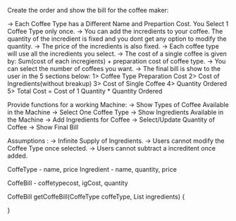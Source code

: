 Create the order and show the bill for the coffee maker:


-> Each Coffee Type has a Different Name and Prepartion Cost. You Select 1 Coffee Type only once.
-> You can add the incredients to your coffee. The quantity of the incredient is fixed and you dont get any option to modify the quantity.
-> The price of the incredients is also fixed.
-> Each coffee type will use all the incredients you select.
-> The cost of a single coffee is given by: Sum(cost of each incregients) + preparation cost of coffee type.
-> You can select the number of coffees you want.
-> The final bill is show to the user in the 5 sections below:
   1> Coffee Type Preparation Cost
   2> Cost of Ingredients(without breakup)
   3> Cost of Single Coffee
   4> Quantity Ordered
   5> Total Cost = Cost of 1 Quantity * Quantity Ordered


Provide functions for a working Machine:
-> Show Types of Coffee Available in the Machine
-> Select One Coffee Type
-> Show Ingredients Available in the Machine
-> Add Ingredients for Coffee
-> Select/Update Quantity of Coffee
-> Show Final Bill


Assumptions :
-> Infinite Supply of Ingredients.
-> Users cannot modify the Coffee Type once selected.
-> Users cannot subtract a increditent once added.


CoffeType - name, price
Ingredient - name, quantity, price


CoffeBill - coffetypecost, igCost, quantity




CoffeBill getCoffeBill(CoffeType coffeType, List<Ingredients> ingredients) {
   
}



